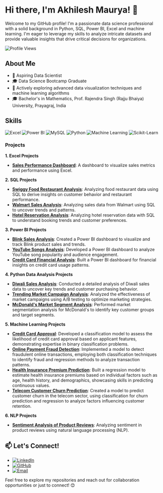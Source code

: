 # Hi there, I'm Akhilesh Maurya! 👋

Welcome to my GitHub profile! I'm a passionate data science professional with a solid background in Python, SQL, Power BI, Excel and machine learning. I'm eager to leverage my skills to analyze intricate datasets and provide valuable insights that drive critical decisions for organizations.

![Profile Views](https://komarev.com/ghpvc/?username=AkhileshMauryaa&color=blue)

## About Me

- 💼 Aspiring Data Scientist
- 🎓 Data Science Bootcamp Graduate
- 🌱 Actively exploring advanced data visualization techniques and machine learning algorithms
- 🎓 Bachelor's in Mathematics, Prof. Rajendra Singh (Rajju Bhaiya) University, Prayagraj, India

## Skills

![Excel](https://img.shields.io/badge/-Excel-217346?style=for-the-badge&logo=microsoft-excel&logoColor=white)
![Power BI](https://img.shields.io/badge/-Power%20BI-F2C811?style=for-the-badge&logo=power-bi&logoColor=black)
![MySQL](https://img.shields.io/badge/-MySQL-4479A1?style=for-the-badge&logo=mysql&logoColor=white)
![Python](https://img.shields.io/badge/-Python-3776AB?style=for-the-badge&logo=python&logoColor=white)
![Machine Learning](https://img.shields.io/badge/-Machine%20Learning-0078D4?style=for-the-badge&logo=machine-learning&logoColor=white)
![Scikit-Learn](https://img.shields.io/badge/-Scikit--Learn-F7931E?style=for-the-badge&logo=scikit-learn&logoColor=white)

### Projects

**1. Excel Projects**
- **[Sales Performance Dashboard](https://github.com/AkhileshMauryaa/Excel_Projects)**: A dashboard to visualize sales metrics and performance using Excel.

**2. SQL Projects**
- **[Swiggy Food Restaurant Analysis](https://github.com/AkhileshMauryaa/SQL_data_analysis_projects/tree/main/Swiggy%20Food%20Restaurant%20Analysis%20Using%20SQL)**: Analyzing food restaurant data using SQL to derive insights on customer behavior and restaurant performance.
- **[Walmart Sales Analysis](https://github.com/AkhileshMauryaa/SQL_data_analysis_projects/tree/main/Walmart%20Sales%20Analysis%20Using%20Sql)**: Analyzing sales data from Walmart using SQL to uncover trends and patterns.
- **[Hotel Reservation Analysis](https://github.com/AkhileshMauryaa/SQL_data_analysis_projects/tree/main/Hotel%20Reservation%20Analysis%20with%20SQL)**: Analyzing hotel reservation data with SQL to understand booking trends and customer preferences.

**3. Power BI Projects**
- **[Blink Sales Analysis](https://github.com/AkhileshMauryaa/blinkit_Power_BI_projects)**: Created a Power BI dashboard to visualize and track Blink product sales and trends.
- **[YouTube Songs Analysis](https://github.com/AkhileshMauryaa/Youtube_songs_analysis_using_power_bI)**: Developed a Power BI dashboard to analyze YouTube song popularity and audience engagement.
- **[Credit Card Financial Analysis](https://github.com/AkhileshMauryaa/Credit_card_financial_Dashboard.)**: Built a Power BI dashboard for financial insights on credit card usage patterns.
  
**4. Python Data Analysis Projects**
- **[Diwali Sales Analysis](https://github.com/AkhileshMauryaa/Data_Analysis_Projects_Python/blob/main/Diwali_Sales_Analysis.ipynb)**: Conducted a detailed analysis of Diwali sales data to uncover key trends and customer purchasing behavior.
- **[Trending Market Campaign Analysis](https://github.com/AkhileshMauryaa/Trending_Market_Ab_testing_Projects)**: Analyzed the effectiveness of market campaigns using A/B testing to optimize marketing strategies.
- **[McDonald's Market Segment Analysis](https://github.com/AkhileshMauryaa/MC_Donald-s_Market_Segment_Analysis)**: Performed market segmentation analysis for McDonald's to identify key customer groups and target segments.

**5. Machine Learning Projects**
- **[Credit Card Approval](https://github.com/AkhileshMauryaa/credit_card_approvals_prediction)**: Developed a classification model to assess the likelihood of credit card approval based on applicant features, demonstrating expertise in binary classification problems. 
- **[Online Payment Fraud Detection](https://github.com/AkhileshMauryaa/Online_Payment_fraud_detection-)**: Implemented a model to detect fraudulent online transactions, employing both classification techniques to identify fraud and regression methods to analyze transaction patterns.
- **[Health Insurance Premium Prediction](https://github.com/AkhileshMauryaa/health_insurance_premium_prediction)**: Built a regression model to estimate health insurance premiums based on individual factors such as age, health history, and demographics, showcasing skills in predicting continuous values.
- **[Telecom Customer Churn Prediction](https://github.com/AkhileshMauryaa/Telecom_customer_churn_prediction)**: Created a model to predict customer churn in the telecom sector, using classification for churn prediction and regression to analyze factors influencing customer retention.
  
**6. NLP Projects**
- **[Sentiment Analysis of Product Reviews](#)**: Analyzing sentiment in product reviews using natural language processing (NLP).

## 📫 Let's Connect!

- [![LinkedIn](https://img.shields.io/badge/-LinkedIn-0077B5?style=for-the-badge&logo=linkedin&logoColor=white)](https://www.linkedin.com/in/akhilesh-mauryaa)
- [![GitHub](https://img.shields.io/badge/-GitHub-181717?style=for-the-badge&logo=github&logoColor=white)](https://github.com/AkhileshMauryaa)
- [![Email](https://img.shields.io/badge/-Email-D14836?style=for-the-badge&logo=gmail&logoColor=white)](mailto:ankit15oct2000@gmail.com)

Feel free to explore my repositories and reach out for collaboration opportunities or just to connect! 😊
